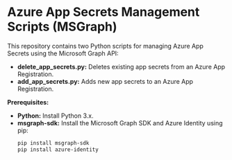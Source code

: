 # Azure App Secrets Management Scripts (MSGraph)

This repository contains two Python scripts for managing Azure App Secrets using the Microsoft Graph API:

* **delete_app_secrets.py:** Deletes existing app secrets from an Azure App Registration.
* **add_app_secrets.py:** Adds new app secrets to an Azure App Registration.

**Prerequisites:**

* **Python:** Install Python 3.x.
* **msgraph-sdk:** Install the Microsoft Graph SDK and Azure Identity using pip:
   ```bash
   pip install msgraph-sdk
   pip install azure-identity
